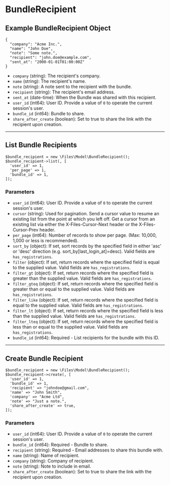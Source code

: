 # BundleRecipient

## Example BundleRecipient Object

```
{
  "company": "Acme Inc.",
  "name": "John Doe",
  "note": "Some note.",
  "recipient": "john.doe@example.com",
  "sent_at": "2000-01-01T01:00:00Z"
}
```

* `company` (string): The recipient's company.
* `name` (string): The recipient's name.
* `note` (string): A note sent to the recipient with the bundle.
* `recipient` (string): The recipient's email address.
* `sent_at` (date-time): When the Bundle was shared with this recipient.
* `user_id` (int64): User ID.  Provide a value of `0` to operate the current session's user.
* `bundle_id` (int64): Bundle to share.
* `share_after_create` (boolean): Set to true to share the link with the recipient upon creation.

---

## List Bundle Recipients

```
$bundle_recipient = new \Files\Model\BundleRecipient();
$bundle_recipient->list(, [
  'user_id' => 1,
  'per_page' => 1,
  'bundle_id' => 1,
]);
```


### Parameters

* `user_id` (int64): User ID.  Provide a value of `0` to operate the current session's user.
* `cursor` (string): Used for pagination.  Send a cursor value to resume an existing list from the point at which you left off.  Get a cursor from an existing list via either the X-Files-Cursor-Next header or the X-Files-Cursor-Prev header.
* `per_page` (int64): Number of records to show per page.  (Max: 10,000, 1,000 or less is recommended).
* `sort_by` (object): If set, sort records by the specified field in either 'asc' or 'desc' direction (e.g. sort_by[last_login_at]=desc). Valid fields are `has_registrations`.
* `filter` (object): If set, return records where the specified field is equal to the supplied value. Valid fields are `has_registrations`.
* `filter_gt` (object): If set, return records where the specified field is greater than the supplied value. Valid fields are `has_registrations`.
* `filter_gteq` (object): If set, return records where the specified field is greater than or equal to the supplied value. Valid fields are `has_registrations`.
* `filter_like` (object): If set, return records where the specified field is equal to the supplied value. Valid fields are `has_registrations`.
* `filter_lt` (object): If set, return records where the specified field is less than the supplied value. Valid fields are `has_registrations`.
* `filter_lteq` (object): If set, return records where the specified field is less than or equal to the supplied value. Valid fields are `has_registrations`.
* `bundle_id` (int64): Required - List recipients for the bundle with this ID.

---

## Create Bundle Recipient

```
$bundle_recipient = new \Files\Model\BundleRecipient();
$bundle_recipient->create(, [
  'user_id' => 1,
  'bundle_id' => 1,
  'recipient' => "johndoe@gmail.com",
  'name' => "John Smith",
  'company' => "Acme Ltd",
  'note' => "Just a note.",
  'share_after_create' => true,
]);
```


### Parameters

* `user_id` (int64): User ID.  Provide a value of `0` to operate the current session's user.
* `bundle_id` (int64): Required - Bundle to share.
* `recipient` (string): Required - Email addresses to share this bundle with.
* `name` (string): Name of recipient.
* `company` (string): Company of recipient.
* `note` (string): Note to include in email.
* `share_after_create` (boolean): Set to true to share the link with the recipient upon creation.
